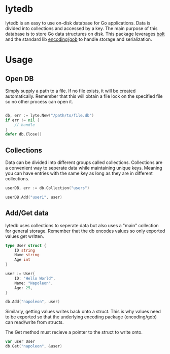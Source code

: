 # lytedb

lytedb is an easy to use on-disk database for Go applications. Data is divided into collections and accessed by a key. The main purpose 
of this database is to store Go data structures on disk. This package leverages [bolt](https://github.com/etcd-io/bbolt) and the standard lib [encoding/gob](https://godoc.org/encoding/gob) to handle storage and serialization.

# Usage

## Open DB

Simply supply a path to a file. If no file exists, it will be created automatically. Remember that this will obtain a file lock on the specified file so no other process can open it. 

``` go 

db, err := lyte.New("/path/to/file.db")
if err != nil {
    // handle
}
defer db.Close()

```

## Collections

Data can be divided into different groups called collections. Collections are a convenient way to seperate data while maintaining unique keys. Meaning you can have entries with the same key as long as they are in different collections.

``` go
userDB, err := db.Collection("users")

userDB.Add("user1", user)
```

## Add/Get data

lytedb uses collections to seperate data but also uses a "main" collection for general storage. Remember that the db encodes values so only exported values get written.
``` go
type User struct {
    ID string
    Name string
    Age int
}

user := User{
    ID: "Hello World",
    Name: "Napoleon",
    Age: 25,
}

db.Add("napoleon", user)
```

Similarly, getting values writes back onto a struct. This is why values need to be exported so that the underlying encoding package (encoding/gob) can read/write from structs.

The Get method must recieve a pointer to the struct to write onto.

``` go
var user User
db.Get("napoleon", &user)
```



